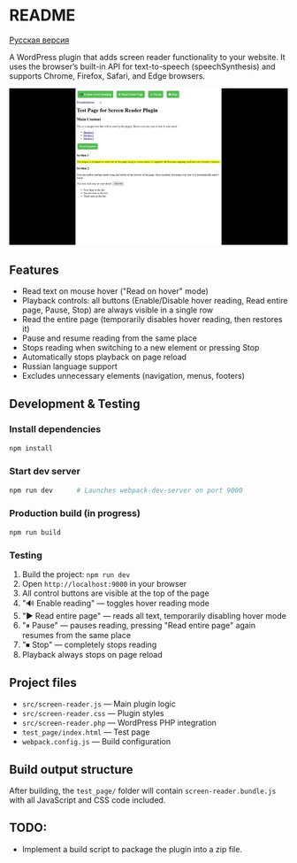 # README

[Русская версия](README.ru.md)

A WordPress plugin that adds screen reader functionality to your website. It uses the browser’s built-in API for text-to-speech (speechSynthesis) and supports Chrome, Firefox, Safari, and Edge browsers.

![Plugin demo](example.webp)

## Features

- Read text on mouse hover ("Read on hover" mode)
- Playback controls: all buttons (Enable/Disable hover reading, Read entire page, Pause, Stop) are always visible in a single row
- Read the entire page (temporarily disables hover reading, then restores it)
- Pause and resume reading from the same place
- Stops reading when switching to a new element or pressing Stop
- Automatically stops playback on page reload
- Russian language support
- Excludes unnecessary elements (navigation, menus, footers)

## Development & Testing

### Install dependencies

```bash
npm install
```

### Start dev server

```bash
npm run dev      # Launches webpack-dev-server on port 9000
```

### Production build (in progress)

```bash
npm run build
```

### Testing

1. Build the project: `npm run dev`
2. Open `http://localhost:9000` in your browser
3. All control buttons are visible at the top of the page
4. "🔊 Enable reading" — toggles hover reading mode
5. "▶️ Read entire page" — reads all text, temporarily disabling hover mode
6. "⏸ Pause" — pauses reading, pressing "Read entire page" again resumes from the same place
7. "⏹ Stop" — completely stops reading
8. Playback always stops on page reload

## Project files

- `src/screen-reader.js` — Main plugin logic
- `src/screen-reader.css` — Plugin styles
- `src/screen-reader.php` — WordPress PHP integration
- `test_page/index.html` — Test page
- `webpack.config.js` — Build configuration

## Build output structure

After building, the `test_page/` folder will contain `screen-reader.bundle.js` with all JavaScript and CSS code included.

## TODO:
- Implement a build script to package the plugin into a zip file.
